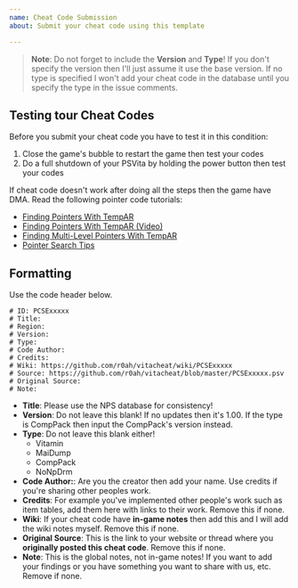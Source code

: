 ```yaml
---
name: Cheat Code Submission
about: Submit your cheat code using this template

---
```


> **Note**: Do not forget to include the **Version** and **Type**! If you don't specify the version then I'll just assume it use the base version. If no type is specified I won't add your cheat code in the database until you specify the type in the issue comments.	

## Testing tour Cheat Codes ##

Before you submit your cheat code you have to test it in this condition:

1. Close the game's bubble to restart the game then test your codes 
2. Do a full shutdown of your PSVita by holding the power button then test your codes

If cheat code doesn't work after doing all the steps then the game have DMA. Read the following pointer code tutorials:

* [Finding Pointers With TempAR](https://github.com/r0ah/vitacheat/wiki/Finding-Pointers-With-TempAR)
* [Finding Pointers With TempAR (Video)](https://github.com/r0ah/vitacheat/wiki/Finding-Pointers-With-TempAR-(Video))
* [Finding Multi-Level Pointers With TempAR](https://github.com/r0ah/vitacheat/wiki/Finding-Multi-Level-Pointers-With-TempAR)
* [Pointer Search Tips](https://github.com/r0ah/vitacheat/wiki/Pointer-Search-Tips)

## Formatting ##

Use the code header below.

~~~~
# ID: PCSExxxxx
# Title:
# Region:
# Version:
# Type:
# Code Author:
# Credits:
# Wiki: https://github.com/r0ah/vitacheat/wiki/PCSExxxxx
# Source: https://github.com/r0ah/vitacheat/blob/master/PCSExxxxx.psv
# Original Source:
# Note:
~~~~

* **Title**: Please use the NPS database for consistency!
* **Version**: Do not leave this blank! If no updates then it's 1.00. If the type is CompPack then input the CompPack's version instead.
* **Type**: Do not leave this blank either!
   * Vitamin
   * MaiDump
   * CompPack
   * NoNpDrm
* **Code Author:**: Are you the creator then add your name. Use credits if you're sharing other peoples work.
* **Credits**: For example you've implemented other people's work such as item tables, add them here with links to their work. Remove this if none.
* **Wiki**: If your cheat code have **in-game notes** then add this and I will add the wiki notes myself. Remove this if none.
* **Original Source**: This is the link to your website or thread where you **originally posted this cheat code**. Remove this if none.
* **Note**: This is the global notes, not in-game notes! If you want to add your findings or you have something you want to share with us, etc. Remove if none.
